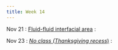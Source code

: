 ```yaml
---
title: Week 14
---
```


Nov 21
: [Fluid-fluid interfacial area](#)
  : [](#)

Nov 23
: [*No class (Thanksgiving recess*)](#)
  : [](#)

